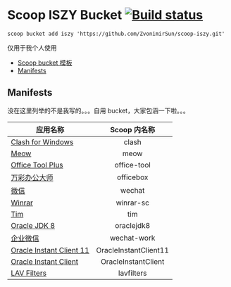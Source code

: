 # Scoop ISZY Bucket [![Build status](https://ci.appveyor.com/api/projects/status/3ays0dwt7k4oc6ko/branch/master?svg=true)](https://ci.appveyor.com/project/ZvonimirSun/scoop-iszy)

`scoop bucket add iszy 'https://github.com/ZvonimirSun/scoop-iszy.git'`

仅用于我个人使用

-   [Scoop bucket 模板](https://github.com/Ash258/GenericBucket)
-   [Manifests](#manifests)

## Manifests

没在这里列举的不是我写的。。。自用 bucket，大家包涵一下啦。。。

| 应用名称                                                        |     Scoop 内名称      |
| --------------------------------------------------------------- | :-------------------: |
| [Clash for Windows](./bucket/clash.json)                        |         clash         |
| [Meow](./bucket/meow.json)                                      |         meow          |
| [Office Tool Plus](./bucket/office-tool.json)                   |      office-tool      |
| [万彩办公大师](./bucket/officebox.json)                         |       officebox       |
| [微信](./bucket/wechat.json)                                    |        wechat         |
| [Winrar](./bucket/winrar-sc.json)                               |       winrar-sc       |
| [Tim](./bucket/tim.json)                                        |          tim          |
| [Oracle JDK 8](./bucket/oraclejdk8.json)                        |      oraclejdk8       |
| [企业微信](./bucket/wechat-work.json)                           |      wechat-work      |
| [Oracle Instant Client 11](./bucket/OracleInstantClient11.json) | OracleInstantClient11 |
| [Oracle Instant Client](./bucket/OracleInstantClient.json)      |  OracleInstantClient  |
| [LAV Filters](./bucket/lavfilters.json)                         |      lavfilters       |
